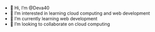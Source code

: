- 👋 Hi, I’m @Deva40
- 👀 I’m interested in learning cloud computing and web development
- 🌱 I’m currently learning web development 
- 💞️ I’m looking to collaborate on cloud computing

<!---
Deva40/Deva40 is a ✨ special ✨ repository because its `README.md` (this file) appears on your GitHub profile.
You can click the Preview link to take a look at your changes.
--->
